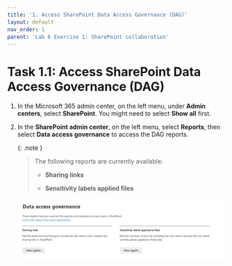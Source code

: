 ```yaml
---
title: '1. Access SharePoint Data Access Governance (DAG)'
layout: default
nav_order: 1
parent: 'Lab 6 Exercise 1: SharePoint collaboration'
---
```


# Task 1.1: Access SharePoint Data Access Governance (DAG)

1. In the Microsoft 365 admin center, on the left menu, under **Admin centers**, select **SharePoint**. You might need to select **Show all** first.

1. In the **SharePoint admin center**, on the left menu, select **Reports**, then select **Data access governance** to access the DAG reports.  

    {: .note }
    > The following reports are currently available:
    >- **Sharing links**
    >
    >- **Sensitivity labels applied files**
    
    ![a3.jpg](../media/lab6/a3.jpg)